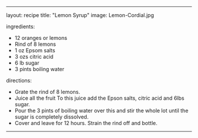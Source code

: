 ---

layout: recipe
title: "Lemon Syrup"
image: Lemon-Cordial.jpg

ingredients:
- 12 oranges or lemons
- Rind of 8 lemons
- 1 oz Epsom salts
- 3 ozs citric acid
- 6 lb sugar
- 3 pints boiling water

directions:
- Grate the rind of 8 lemons.
- Juice all the fruit To this juice add the Epson salts, citric acid and 6lbs sugar.
- Pour  the 3 pints of boiling water over this and stir the whole lot until the sugar is completely dissolved.
- Cover and leave for 12 hours. Strain the rind off and bottle.

---